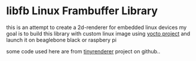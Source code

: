 <h1>libfb Linux Frambuffer Library</h1>

this is an attempt to create a 2d-renderer for embedded linux devices 
my goal is to build this library with custom linux image using <a href="yoctoproject.org">yocto project</a>
and launch it on beaglebone black or raspbery pi



some code used here are from <a href="https://github.com/ssloy/tinyrenderer">tinyrenderer</a> project on github..
